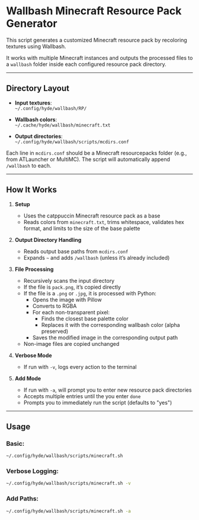 # Wallbash Minecraft Resource Pack Generator

This script generates a customized Minecraft resource pack by recoloring textures using Wallbash.

It works with multiple Minecraft instances and outputs the processed files to a `wallbash` folder inside each configured resource pack directory.

---

## Directory Layout

- **Input textures**:  
  `~/.config/hyde/wallbash/RP/`

- **Wallbash colors**:  
  `~/.cache/hyde/wallbash/minecraft.txt`

- **Output directories**:  
  `~/.config/hyde/wallbash/scripts/mcdirs.conf`

Each line in `mcdirs.conf` should be a Minecraft resourcepacks folder (e.g., from ATLauncher or MultiMC). The script will automatically append `/wallbash` to each.

---

## How It Works

1. **Setup**
   - Uses the catppuccin Minecraft resource pack as a base
   - Reads colors from `minecraft.txt`, trims whitespace, validates hex format, and limits to the size of the base palette

2. **Output Directory Handling**
   - Reads output base paths from `mcdirs.conf`
   - Expands `~` and adds `/wallbash` (unless it’s already included)

3. **File Processing**
   - Recursively scans the input directory
   - If the file is `pack.png`, it’s copied directly
   - If the file is a `.png` or `.jpg`, it is processed with Python:
     - Opens the image with Pillow
     - Converts to RGBA
     - For each non-transparent pixel:
       - Finds the closest base palette color
       - Replaces it with the corresponding wallbash color (alpha preserved)
     - Saves the modified image in the corresponding output path
   - Non-image files are copied unchanged

4. **Verbose Mode**
   - If run with `-v`, logs every action to the terminal

5. **Add Mode**
   - If run with `-a`, will prompt you to enter new resource pack directories
   - Accepts multiple entries until the you enter `done`
   - Prompts you to immediately run the script (defaults to "yes")

---

## Usage

### Basic:

```bash
~/.config/hyde/wallbash/scripts/minecraft.sh
```

### Verbose Logging:

```bash
~/.config/hyde/wallbash/scripts/minecraft.sh -v
```

### Add Paths:

```bash
~/.config/hyde/wallbash/scripts/minecraft.sh -a
```
